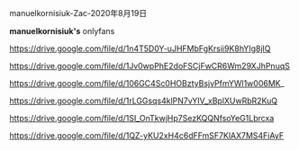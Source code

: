 manuelkornisiuk-Zac-2020年8月19日

**manuelkornisiuk's** onlyfans

https://drive.google.com/file/d/1n4T5D0Y-uJHFMbFgKrsii9K8hYIg8jIQ

https://drive.google.com/file/d/1Jv0wpPhE2doFSCjFwCR6Wm29XJhPnuqS

https://drive.google.com/file/d/106GC4Sc0HOBztyBsjvPfmYWl1w006MK_

https://drive.google.com/file/d/1rLGGsqs4klPN7vYIV_xBplXUwRbR2KuQ

https://drive.google.com/file/d/1SI_OnTkwjHp7SezKQQNfsoYeG1Lbrcxa

https://drive.google.com/file/d/1QZ-yKU2xH4c6dFFmSF7KlAX7MS4FiAyF
